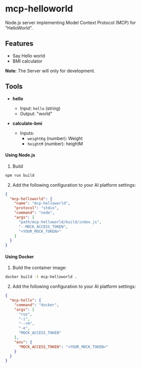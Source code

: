 # mcp-helloworld
Node.js server implementing Model Context Protocol (MCP) for "HelloWorld".

## Features
- Say Hello world
- BMI calculator

**Note**: The Server will only for development.

## Tools
- **hello**
  - Input: `hello` (string)
  - Output: "world"

- **calculate-bmi**
  - Inputs:
    - `weightKg` (number): Weight
    - `heightM` (number): heightM

#### Using Node.js
1. Build
```bash
npm run build
```

2. Add the following configuration to your AI platform settings:
```json
{
  "mcp-helloworld": {
    "name": "mcp-helloworld",
    "protocol": "stdio",
    "command": "node",
    "args": [
      "path/mcp-helloworld/build/index.js",
      "--MOCK_ACCESS_TOKEN",
      "<YOUR_MOCK_TOKEN>"
    ]
  }
}
```


#### Using Docker
1. Build the container image:
```bash
docker build -t mcp-helloworld .
```

2. Add the following configuration to your AI platform settings:
```json
{
  "mcp-hello": {
    "command": "docker",
    "args": [
      "run",
      "-i",
      "--rm",
      "-e",
      "MOCK_ACCESS_TOKEN"
    ],
    "env": {
      "MOCK_ACCESS_TOKEN": "<YOUR_MOCK_TOKEN>"
    }
  }
}
```

